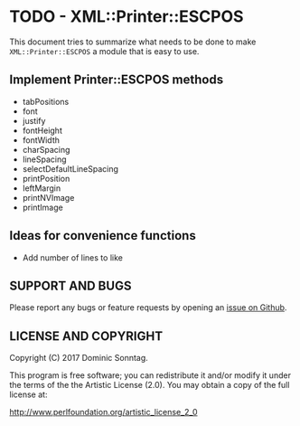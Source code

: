 # TODO - XML::Printer::ESCPOS

This document tries to summarize what needs to be done to make `XML::Printer::ESCPOS` a module that is easy to use.

## Implement Printer::ESCPOS methods

* tabPositions
* font
* justify
* fontHeight
* fontWidth
* charSpacing
* lineSpacing
* selectDefaultLineSpacing
* printPosition
* leftMargin
* printNVImage
* printImage

## Ideas for convenience functions

* Add number of lines to **<lf />** like **<lf lines="3" />**

## SUPPORT AND BUGS

Please report any bugs or feature requests by opening an [issue on Github](https://github.com/sonntagd/XML-Printer-ESCPOS/issues).

## LICENSE AND COPYRIGHT

Copyright (C) 2017 Dominic Sonntag.

This program is free software; you can redistribute it and/or modify it
under the terms of the the Artistic License (2.0). You may obtain a
copy of the full license at:

http://www.perlfoundation.org/artistic_license_2_0